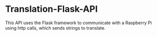 # Translation-Flask-API
This API uses the Flask framework to communicate with a Raspberry Pi using http calls, which sends strings to translate.
